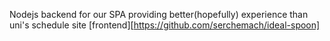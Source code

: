 Nodejs backend for our SPA providing better(hopefully) experience than uni's schedule site
[frontend][https://github.com/serchemach/ideal-spoon]

